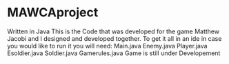 # MAWCAproject
Written in Java 
This is the Code that was developed for the game Matthew Jacobi and I designed and developed together.
To get it all in an ide in case you would like to run it you will need:
Main.java
Enemy.java
Player.java
Esoldier.java
Soldier.java
Gamerules.java
Game is still under Developement 
